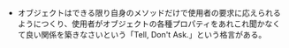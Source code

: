 - オブジェクトはできる限り自身のメソッドだけで使用者の要求に応えられるようにつくり、使用者がオブジェクトの各種プロパティをあれこれ聞かなくて良い関係を築きなさいという「Tell, Don't Ask.」という格言がある。